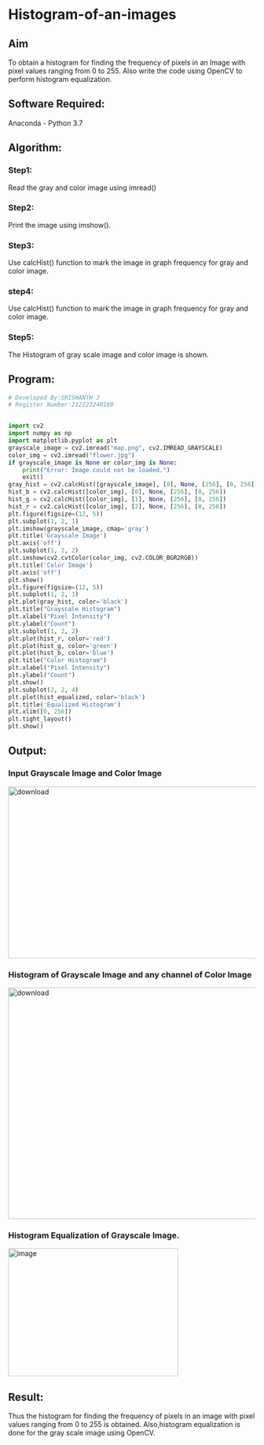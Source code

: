 # Histogram-of-an-images
## Aim
To obtain a histogram for finding the frequency of pixels in an Image with pixel values ranging from 0 to 255. Also write the code using OpenCV to perform histogram equalization.

## Software Required:
Anaconda - Python 3.7

## Algorithm:
### Step1:
Read the gray and color image using imread()

### Step2:
Print the image using imshow().
### Step3:
Use calcHist() function to mark the image in graph frequency for gray and color image.

### step4:
Use calcHist() function to mark the image in graph frequency for gray and color image.

### Step5:
The Histogram of gray scale image and color image is shown.


## Program:
```python
# Developed By:SRISHANTH J
# Register Number:212223240160


import cv2
import numpy as np
import matplotlib.pyplot as plt
grayscale_image = cv2.imread("map.png", cv2.IMREAD_GRAYSCALE)
color_img = cv2.imread("flower.jpg")
if grayscale_image is None or color_img is None:
    print("Error: Image could not be loaded.")
    exit()
gray_hist = cv2.calcHist([grayscale_image], [0], None, [256], [0, 256])
hist_b = cv2.calcHist([color_img], [0], None, [256], [0, 256])
hist_g = cv2.calcHist([color_img], [1], None, [256], [0, 256])
hist_r = cv2.calcHist([color_img], [2], None, [256], [0, 256])
plt.figure(figsize=(12, 5))
plt.subplot(1, 2, 1)
plt.imshow(grayscale_image, cmap='gray')
plt.title('Grayscale Image')
plt.axis('off')
plt.subplot(1, 2, 2)
plt.imshow(cv2.cvtColor(color_img, cv2.COLOR_BGR2RGB))
plt.title('Color Image')
plt.axis('off')
plt.show()
plt.figure(figsize=(12, 5))
plt.subplot(1, 2, 1)
plt.plot(gray_hist, color='black')
plt.title("Grayscale Histogram")
plt.xlabel("Pixel Intensity")
plt.ylabel("Count")
plt.subplot(1, 2, 2)
plt.plot(hist_r, color='red')
plt.plot(hist_g, color='green')
plt.plot(hist_b, color='blue')
plt.title("Color Histogram")
plt.xlabel("Pixel Intensity")
plt.ylabel("Count")
plt.show()
plt.subplot(2, 2, 4)
plt.plot(hist_equalized, color='black')
plt.title('Equalized Histogram')
plt.xlim([0, 256])
plt.tight_layout()
plt.show()

```
## Output:
### Input Grayscale Image and Color Image

<img width="950" height="349" alt="download" src="https://github.com/user-attachments/assets/71e71543-5a96-4bcd-997a-dec49d49f34f" />

### Histogram of Grayscale Image and any channel of Color Image

<img width="1014" height="470" alt="download" src="https://github.com/user-attachments/assets/e6ec3e53-c3da-4f8b-ad56-5ecb2476fadc" />


### Histogram Equalization of Grayscale Image.
<img width="346" height="260" alt="image" src="https://github.com/user-attachments/assets/a6cefbf0-cb93-4098-a2a9-3de62e2f5208" />




## Result: 
Thus the histogram for finding the frequency of pixels in an image with pixel values ranging from 0 to 255 is obtained. Also,histogram equalization is done for the gray scale image using OpenCV.
